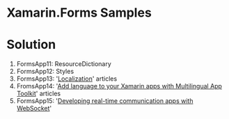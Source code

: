 # Xamarin.Forms Samples

# Solution #
1. FormsApp11: ResourceDictionary
2. FormsApp12: Styles
3. FormsApp13: '[Localization](https://developer.xamarin.com/guides/xamarin-forms/application-fundamentals/localization/)' articles
4. FromsApp14: '[Add language to your Xamarin apps with Multilingual App Toolkit](https://blog.xamarin.com/add-languages-to-your-apps-with-xamarin-and-multilingual-app-toolkit/?utm_medium=social&utm_campaign=blog&utm_content=multilingual-app-toolkit)' articles
5. FormsApp15: '[Developing real-time communication apps with WebSocket](https://blog.xamarin.com/developing-real-time-communication-apps-with-websocket/?utm_medium=social&utm_campaign=blog&utm_source=twitter&utm_content=real-time-comm-app-with-websockets)'
